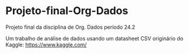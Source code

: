 # Projeto-final-Org-Dados
 Projeto final da disciplina de Org. Dados período 24.2

Um trabalho de análise de dados usando um datasheet CSV originário do Kaggle: https://www.kaggle.com/

